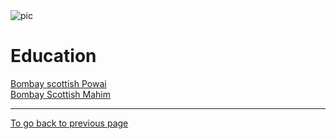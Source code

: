 <!DOCTYPE html>
<html lang="en">
<head>
    <meta charset="UTF-8">
    <title>School</title>
</head>
<body>
    <img src="file:///C:/Users/agast/Documents/Wallpapers/14.jpg" alt="pic">
    <h1>Education</h1>
    <p> <a href="https://bombayscottish.in/powai/home.php"> Bombay scottish Powai</a><br> <a href="https://bombayscottish.in/mahim/home.php">Bombay Scottish Mahim</a> </p>
    <hr size="3" noshade>
    <a href="index.html">To go back to previous page</a>
</body>
</html>
